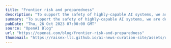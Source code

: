 ```yaml
---
title: "Frontier risk and preparedness"
description: "To support the safety of highly-capable AI systems, we are developing our approach to catastrophic risk preparedness, including building a Preparedness team and launching a challenge."
summary: "To support the safety of highly-capable AI systems, we are developing our approach to catastrophic risk preparedness, including building a Preparedness team and launching a challenge."
pubDate: "Thu, 26 Oct 2023 07:00:00 GMT"
source: "OpenAI Blog"
url: "https://openai.com/blog/frontier-risk-and-preparedness"
thumbnail: "https://raisex-llc.github.io/ai-news-curation-site/assets/openai_logo.png"
---
```


